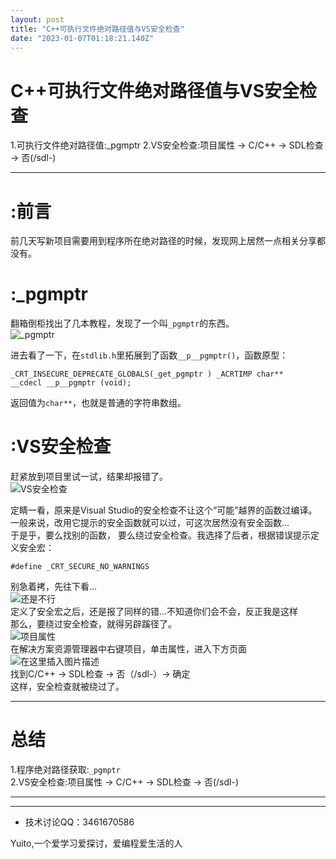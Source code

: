 ```yaml
---
layout: post
title: "C++可执行文件绝对路径值与VS安全检查"
date: "2023-01-07T01:18:21.140Z"
---
```

C++可执行文件绝对路径值与VS安全检查
====================

1.可执行文件绝对路径值:\_pgmptr 2.VS安全检查:项目属性 -> C/C++ -> SDL检查 -> 否(/sdl-)

* * *

:前言
===

前几天写新项目需要用到程序所在绝对路径的时候，发现网上居然一点相关分享都没有。

:\_pgmptr
=========

翻箱倒柜找出了几本教程，发现了一个叫`_pgmptr`的东西。  
![_pgmptr](https://img-blog.csdnimg.cn/66ede78c9ce746319076ec63a23c712d.png)

进去看了一下，在`stdlib.h`里拓展到了函数`__p__pgmptr()`，函数原型：

    _CRT_INSECURE_DEPRECATE_GLOBALS(_get_pgmptr ) _ACRTIMP char**    __cdecl __p__pgmptr (void);
    

返回值为`char**`，也就是普通的字符串数组。

:VS安全检查
=======

赶紧放到项目里试一试，结果却报错了。  
![VS安全检查](https://img-blog.csdnimg.cn/9c500d3282544fe7935e3ed87d2e4781.png)

定睛一看，原来是Visual Studio的安全检查不让这个“可能”越界的函数过编译。一般来说，改用它提示的安全函数就可以过，可这次居然没有安全函数...  
于是乎，要么找别的函数， 要么绕过安全检查。我选择了后者，根据错误提示定义安全宏：

    #define _CRT_SECURE_NO_WARNINGS
    

别急着拷，先往下看...  
![还是不行](https://img-blog.csdnimg.cn/6252c448e3304ad3a6a4c177fef7ca09.png)  
定义了安全宏之后，还是报了同样的错...不知道你们会不会，反正我是这样  
那么，要绕过安全检查，就得另辟蹊径了。  
![项目属性](https://img-blog.csdnimg.cn/b84471d1b51d4e389c32404f1c879f23.png)  
在解决方案资源管理器中右键项目，单击属性，进入下方页面  
![在这里插入图片描述](https://img-blog.csdnimg.cn/5b63e29eef56462296bb75cbf1e59ca5.png)  
找到C/C++ -> SDL检查 -> 否（/sdl-）-> 确定  
这样，安全检查就被绕过了。

* * *

总结
==

1.程序绝对路径获取:`_pgmptr`  
2.VS安全检查:项目属性 -> C/C++ -> SDL检查 -> 否(/sdl-)

* * *

* * *

*   技术讨论QQ：3461670586

Yuito,一个爱学习爱探讨，爱编程爱生活的人